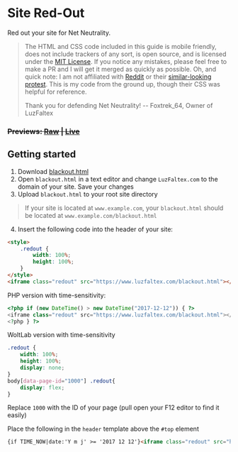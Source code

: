 # Site Red-Out
Red out your site for Net Neutrality.

> The HTML and CSS code included in this guide is mobile friendly, does not include trackers of any sort, is open source, and is licensed under the [MIT License](license.md). If you notice any mistakes, please feel free to make a PR and I will get it merged as quickly as possible. Oh, and quick note: I am not affiliated with [Reddit](https://www.reddit.com) or their [similar-looking protest](https://www.reddit.com/r/FFTFCSSTEST/). This is my code from the ground up, though their CSS was helpful for reference.
>
> Thank you for defending Net Neutrality! -- Foxtrek_64, Owner of LuzFaltex

### ~~Previews: [Raw](https://www.luzfaltex.com/blackout.html) | [Live](https://www.luzfaltex.com)~~

## Getting started
1. Download [blackout.html](blackout.html)
2. Open `blackout.html` in a text editor and change `LuzFaltex.com` to the domain of your site. Save your changes
3. Upload `blackout.html` to your root site directory

> If your site is located at `www.example.com`, your `blackout.html` should be located at `www.example.com/blackout.html`

4. Insert the following code into the header of your site:

```html
<style>
    .redout {
        width: 100%;
        height: 100%;
    }
</style>
<iframe class="redout" src="https://www.luzfaltex.com/blackout.html"></iframe>
```

PHP version with time-sensitivity:
```php
<?php if (new DateTime() > new DateTime("2017-12-12")) { ?>
<iframe class="redout" src="https://www.luzfaltex.com/blackout.html"></iframe>
<?php } ?>
```

WoltLab version with time-sensitivity
```css
.redout {
	width: 100%;
	height: 100%;
	display: none;
}
body[data-page-id="1000"] .redout{
	display: flex;
}
```
Replace `1000` with the ID of your page (pull open your F12 editor to find it easily)

Place the following in the `header` template above the `#top` element
```html
{if TIME_NOW|date:'Y m j' >= '2017 12 12'}<iframe class="redout" src="https://www.luzfaltex.com/blackout.html"></iframe>{/if}
```
